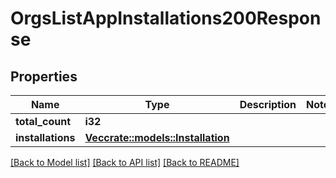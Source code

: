 # OrgsListAppInstallations200Response

## Properties

Name | Type | Description | Notes
------------ | ------------- | ------------- | -------------
**total_count** | **i32** |  | 
**installations** | [**Vec<crate::models::Installation>**](installation.md) |  | 

[[Back to Model list]](../README.md#documentation-for-models) [[Back to API list]](../README.md#documentation-for-api-endpoints) [[Back to README]](../README.md)


